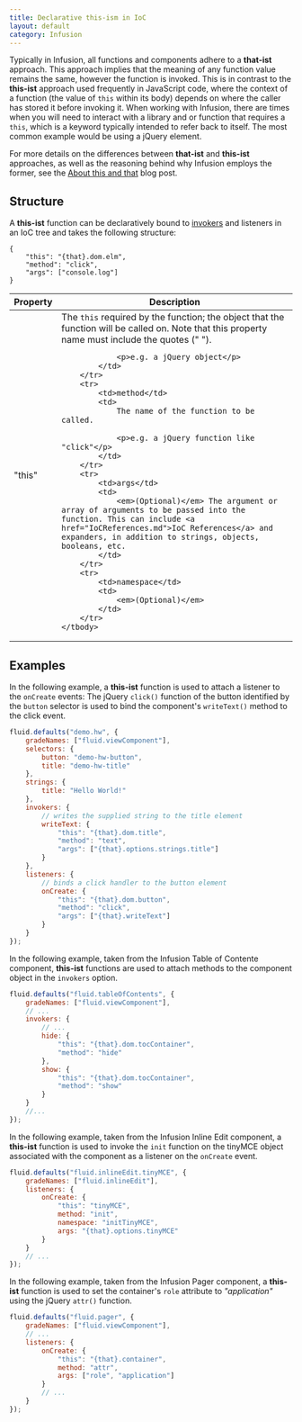 ```yaml
---
title: Declarative this-ism in IoC
layout: default
category: Infusion
---
```


Typically in Infusion, all functions and components adhere to a **that-ist** approach. This approach implies that the meaning of any function value remains the same, however the function is invoked. This is in contrast to the **this-ist** approach used frequently in JavaScript code, where the context of a function (the value of `this` within its body) depends on where the caller has stored it before invoking it. When working with Infusion, there are times when you will need to interact with a library and or function that requires a `this`, which is a keyword typically intended to refer back to itself. The most common example would be using a jQuery element.

For more details on the differences between **that-ist** and **this-ist** approaches, as well as the reasoning behind why Infusion employs the former, see the [About this and that](http://fluidproject.org/blog/2008/07/21/about-this-and-that/) blog post.

## Structure

A **this-ist** function can be declaratively bound to [invokers](Invokers.md) and listeners in an IoC tree and takes the following structure:

```json5
{
    "this": "{that}.dom.elm",
    "method": "click",
    "args": ["console.log"]
}
```

<table>
    <thead>
        <tr>
            <th>Property</th>
            <th>Description</th>
        </tr>
    </thead>
    <tbody>
        <tr>
            <td>"this"</td>
            <td>
                The <code>this</code> required by the function; the object that the function will be called on. Note that this property name must include the quotes (" ").

                <p>e.g. a jQuery object</p>
            </td>
        </tr>
        <tr>
            <td>method</td>
            <td>
                The name of the function to be called.

                <p>e.g. a jQuery function like "click"</p>
            </td>
        </tr>
        <tr>
            <td>args</td>
            <td>
                <em>(Optional)</em> The argument or array of arguments to be passed into the function. This can include <a href="IoCReferences.md">IoC References</a> and expanders, in addition to strings, objects, booleans, etc.
            </td>
        </tr>
        <tr>
            <td>namespace</td>
            <td>
                <em>(Optional)</em>
            </td>
        </tr>
    </tbody>
</table>

## Examples

In the following example, a **this-ist** function is used to attach a listener to the `onCreate` events: The jQuery `click()` function of the button identified by the `button` selector is used to bind the component's `writeText()` method to the click event.

```javascript
fluid.defaults("demo.hw", {
    gradeNames: ["fluid.viewComponent"],
    selectors: {
        button: "demo-hw-button",
        title: "demo-hw-title"
    },
    strings: {
        title: "Hello World!"
    },
    invokers: {
        // writes the supplied string to the title element
        writeText: {
            "this": "{that}.dom.title",
            "method": "text",
            "args": ["{that}.options.strings.title"]
        }
    },
    listeners: {
        // binds a click handler to the button element
        onCreate: {
            "this": "{that}.dom.button",
            "method": "click",
            "args": ["{that}.writeText"]
        }
    }
});
```

In the following example, taken from the Infusion Table of Contente component, **this-ist** functions are used to attach methods to the component object in the `invokers` option.

```javascript
fluid.defaults("fluid.tableOfContents", {
    gradeNames: ["fluid.viewComponent"],
    // ...
    invokers: {
        // ...
        hide: {
            "this": "{that}.dom.tocContainer",
            "method": "hide"
        },
        show: {
            "this": "{that}.dom.tocContainer",
            "method": "show"
        }
    }
    //...
});
```

In the following example, taken from the Infusion Inline Edit component, a **this-ist** function is used to invoke the `init` function on the tinyMCE object associated with the component as a listener on the `onCreate` event.

```javascript
fluid.defaults("fluid.inlineEdit.tinyMCE", {
    gradeNames: ["fluid.inlineEdit"],
    listeners: {
        onCreate: {
            "this": "tinyMCE",
            method: "init",
            namespace: "initTinyMCE",
            args: "{that}.options.tinyMCE"
        }
    }
    // ...
});
```

In the following example, taken from the Infusion Pager component, a **this-ist** function is used to set the container's `role` attribute to _"application"_ using the jQuery `attr()` function.

```javascript
fluid.defaults("fluid.pager", {
    gradeNames: ["fluid.viewComponent"],
    // ...
    listeners: {
        onCreate: {
            "this": "{that}.container",
            method: "attr",
            args: ["role", "application"]
        }
        // ...
    }
});
```
